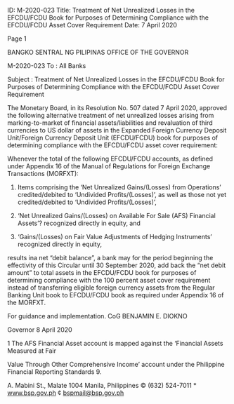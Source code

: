 ID: M-2020-023
Title: Treatment of Net Unrealized Losses in the EFCDU/FCDU Book for Purposes of Determining Compliance with the EFCDU/FCDU Asset Cover Requirement
Date: 7 April 2020

Page 1

BANGKO SENTRAL NG PILIPINAS OFFICE OF THE GOVERNOR

M-2020-023 To : All Banks

Subject : Treatment of Net Unrealized Losses in the EFCDU/FCDU Book for Purposes of Determining Compliance with the EFCDU/FCDU Asset Cover Requirement

The Monetary Board, in its Resolution No. 507 dated 7 April 2020, approved the following alternative treatment of net unrealized losses arising from marking-to-market of financial assets/liabilities and revaluation of third currencies to US dollar of assets in the Expanded Foreign Currency Deposit Unit/Foreign Currency Deposit Unit (EFCDU/FCDU) book for purposes of determining compliance with the EFCDU/FCDU asset cover requirement:

Whenever the total of the following EFCDU/FCDU accounts, as defined under Appendix 16 of the Manual of Regulations for Foreign Exchange Transactions (MORFXT):

1. Items comprising the ‘Net Unrealized Gains/(Losses) from Operations’ credited/debited to ‘Undivided Profits/(Losses)’, as well as those not yet credited/debited to ‘Undivided Profits/(Losses)’,

2. ‘Net Unrealized Gains/(Losses) on Available For Sale (AFS) Financial Assets’? recognized directly in equity, and

3. ‘Gains/(Losses) on Fair Value Adjustments of Hedging Instruments’ recognized directly in equity,

results ina net “debit balance”, a bank may for the period beginning the effectivity of this Circular until 30 September 2020, add back the “net debit amount” to total assets in the EFCDU/FCDU book for purposes of determining compliance with the 100 percent asset cover requirement instead of transferring eligible foreign currency assets from the Regular Banking Unit book to EFCDU/FCDU book as required under Appendix 16 of the MORFXT.

For guidance and implementation. CoG BENJAMIN E. DIOKNO

Governor 8 April 2020

1 The AFS Financial Asset account is mapped against the ‘Financial Assets Measured at Fair

Value Through Other Comprehensive Income’ account under the Philippine Financial Reporting Standards 9.

A. Mabini St., Malate 1004 Manila, Philippines © (632) 524-7011 * www.bsp.gov.ph ¢ bspmail@bsp.gov.ph